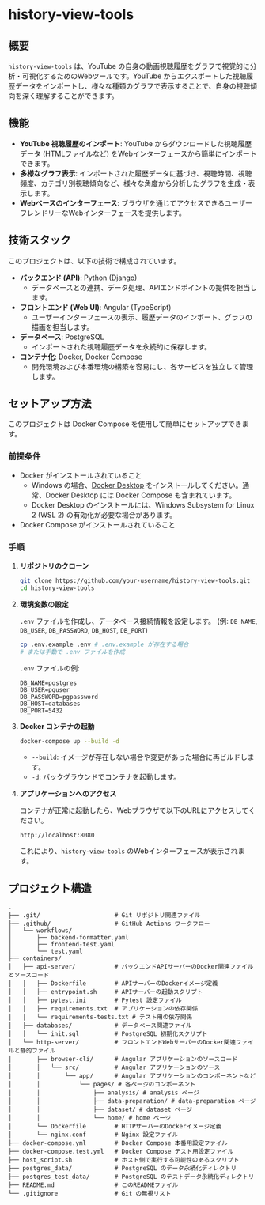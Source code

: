 # history-view-tools

## 概要

`history-view-tools` は、YouTube の自身の動画視聴履歴をグラフで視覚的に分析・可視化するためのWebツールです。YouTube からエクスポートした視聴履歴データをインポートし、様々な種類のグラフで表示することで、自身の視聴傾向を深く理解することができます。

## 機能

*   **YouTube 視聴履歴のインポート**: YouTube からダウンロードした視聴履歴データ (HTMLファイルなど) をWebインターフェースから簡単にインポートできます。
*   **多様なグラフ表示**: インポートされた履歴データに基づき、視聴時間、視聴頻度、カテゴリ別視聴傾向など、様々な角度から分析したグラフを生成・表示します。
*   **Webベースのインターフェース**: ブラウザを通じてアクセスできるユーザーフレンドリーなWebインターフェースを提供します。

## 技術スタック

このプロジェクトは、以下の技術で構成されています。

*   **バックエンド (API)**: Python (Django)
    *   データベースとの連携、データ処理、APIエンドポイントの提供を担当します。
*   **フロントエンド (Web UI)**: Angular (TypeScript)
    *   ユーザーインターフェースの表示、履歴データのインポート、グラフの描画を担当します。
*   **データベース**: PostgreSQL
    *   インポートされた視聴履歴データを永続的に保存します。
*   **コンテナ化**: Docker, Docker Compose
    *   開発環境および本番環境の構築を容易にし、各サービスを独立して管理します。

## セットアップ方法

このプロジェクトは Docker Compose を使用して簡単にセットアップできます。

### 前提条件

*   Docker がインストールされていること
    *   Windows の場合、[Docker Desktop](https://www.docker.com/products/docker-desktop/) をインストールしてください。通常、Docker Desktop には Docker Compose も含まれています。
    *   Docker Desktop のインストールには、Windows Subsystem for Linux 2 (WSL 2) の有効化が必要な場合があります。
*   Docker Compose がインストールされていること

### 手順

1.  **リポジトリのクローン**

    ```bash
    git clone https://github.com/your-username/history-view-tools.git
    cd history-view-tools
    ```

2.  **環境変数の設定**

    `.env` ファイルを作成し、データベース接続情報を設定します。
    (例: `DB_NAME`, `DB_USER`, `DB_PASSWORD`, `DB_HOST`, `DB_PORT`)

    ```bash
    cp .env.example .env # .env.example が存在する場合
    # または手動で .env ファイルを作成
    ```

    `.env` ファイルの例:

    ```
    DB_NAME=postgres
    DB_USER=pguser
    DB_PASSWORD=pgpassword
    DB_HOST=databases
    DB_PORT=5432
    ```

3.  **Docker コンテナの起動**

    ```bash
    docker-compose up --build -d
    ```

    *   `--build`: イメージが存在しない場合や変更があった場合に再ビルドします。
    *   `-d`: バックグラウンドでコンテナを起動します。

4.  **アプリケーションへのアクセス**

    コンテナが正常に起動したら、Webブラウザで以下のURLにアクセスしてください。

    ```
    http://localhost:8080
    ```

    これにより、`history-view-tools` のWebインターフェースが表示されます。

## プロジェクト構造

```
.
├── .git/                     # Git リポジトリ関連ファイル
├── .github/                  # GitHub Actions ワークフロー
│   └── workflows/
│       ├── backend-formatter.yaml
│       ├── frontend-test.yaml
│       └── test.yaml
├── containers/
│   ├── api-server/           # バックエンドAPIサーバーのDocker関連ファイルとソースコード
│   │   ├── Dockerfile        # APIサーバーのDockerイメージ定義
│   │   ├── entrypoint.sh     # APIサーバーの起動スクリプト
│   │   ├── pytest.ini        # Pytest 設定ファイル
│   │   ├── requirements.txt  # アプリケーションの依存関係
│   │   └── requirements-tests.txt # テスト用の依存関係
│   ├── databases/            # データベース関連ファイル
│   │   └── init.sql          # PostgreSQL 初期化スクリプト
│   └── http-server/          # フロントエンドWebサーバーのDocker関連ファイルと静的ファイル
│       ├── browser-cli/      # Angular アプリケーションのソースコード
│       │   └── src/          # Angular アプリケーションのソース
│       │       └── app/      # Angular アプリケーションのコンポーネントなど
│       │           └── pages/ # 各ページのコンポーネント
│       │               ├── analysis/ # analysis ページ
│       │               ├── data-preparation/ # data-preparation ページ
│       │               ├── dataset/ # dataset ページ
│       │               └── home/ # home ページ
│       └── Dockerfile        # HTTPサーバーのDockerイメージ定義
│       └── nginx.conf        # Nginx 設定ファイル
├── docker-compose.yml        # Docker Compose 本番用設定ファイル
├── docker-compose.test.yml   # Docker Compose テスト用設定ファイル
├── host_script.sh            # ホスト側で実行する可能性のあるスクリプト
├── postgres_data/            # PostgreSQL のデータ永続化ディレクトリ
├── postgres_test_data/       # PostgreSQL のテストデータ永続化ディレクトリ
├── README.md                 # このREADMEファイル
└── .gitignore                # Git の無視リスト
```